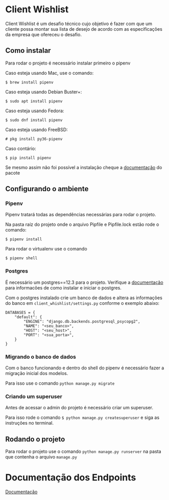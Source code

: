 # Client Wishlist
Client Wishlist é um desafio técnico cujo objetivo é fazer com que um cliente possa montar sua lista de desejo de acordo com as especificações da empresa que ofereceu o desafio.

## Como instalar
Para rodar o projeto é necessário instalar primeiro o pipenv

Caso esteja usando Mac, use o comando:

    $ brew install pipenv

Caso esteja usando Debian Buster+:

    $ sudo apt install pipenv

Caso esteja usando Fedora:

    $ sudo dnf install pipenv
    
Caso esteja usando FreeBSD:

    # pkg install py36-pipenv

Caso contário:

    $ pip install pipenv

Se mesmo assim não foi possível a instalação cheque a [documentação](https://pipenv.pypa.io/en/latest/#install-pipenv-today) do pacote

## Configurando o ambiente

### Pipenv
Pipenv tratará todas as dependências necessárias para rodar o projeto.

Na pasta raíz do projeto onde o arquivo Pipfile e Pipfile.lock estão rode o comando:
    
    $ pipenv install

Para rodar o virtualenv use o comando

    $ pipenv shell
    
### Postgres
É necessário um postgres==12.3 para o projeto.
Verifique a [documentação](https://www.postgresql.org/docs/current/tutorial-install.html) para informacões de como instalar e iniciar o postgres.

Com o postgres instalado crie um banco de dados e altera as informações do banco em
```client_whishlist/settings.py``` conforme o exemplo abaixo:

```
DATABASES = {
    "default": {
        "ENGINE": "django.db.backends.postgresql_psycopg2",
        "NAME": "<seu_banco>",
        "HOST": "<seu_host>",
        "PORT": "<sua_porta>",
    }
}
```

### Migrando o banco de dados
Com o banco funcionando e dentro do shell do pipenv é necessário fazer a migração inicial dos modelos.

Para isso use o comando ```python manage.py migrate```

### Criando um superuser
Antes de acessar o admin do projeto é necessário criar um superuser.

Para isso rode o comando ```$ python manage.py createsuperuser``` e siga as instruções no terminal.

## Rodando o projeto
Para rodar o projeto use o comando ```python manage.py runserver``` na pasta que contenha o arquivo ```manage.py```

# Documentação dos Endpoints
[Documentação](https://github.com/EVolpert/client_whishlist/blob/develop/docs.md)
